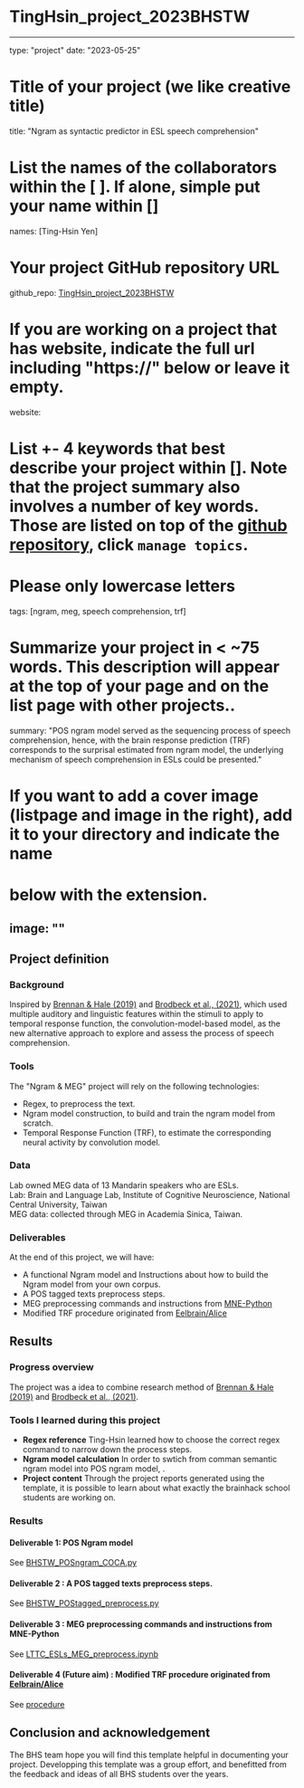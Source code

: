 # TingHsin_project_2023BHSTW
---
type: "project" 
date: "2023-05-25"
# Title of your project (we like creative title)
title: "Ngram as syntactic predictor in ESL speech comprehension"

# List the names of the collaborators within the [ ]. If alone, simple put your name within []
names: [Ting-Hsin Yen]

# Your project GitHub repository URL
github_repo: [TingHsin_project_2023BHSTW](https://github.com/DHCLAIRE/TingHsin_project_2023BHSTW/tree/main)

# If you are working on a project that has website, indicate the full url including "https://" below or leave it empty.
website:

# List +- 4 keywords that best describe your project within []. Note that the project summary also involves a number of key words. Those are listed on top of the [github repository](https://github.com/PSY6983-2021/project_template), click `manage topics`.
# Please only lowercase letters
tags: [ngram, meg, speech comprehension, trf]

# Summarize your project in < ~75 words. This description will appear at the top of your page and on the list page with other projects..

summary: "POS ngram model served as the sequencing process of speech comprehension, hence, with the brain response prediction (TRF) corresponds to the surprisal estimated from ngram model, the underlying mechanism of speech comprehension in ESLs could be presented."

# If you want to add a cover image (listpage and image in the right), add it to your directory and indicate the name
# below with the extension.
image: ""
---
<!-- This is an html comment and this won't appear in the rendered page. You are now editing the "content" area, the core of your description. Everything that you can do in markdown is allowed below. We added a couple of comments to guide your through documenting your progress. -->

## Project definition

### Background   

Inspired by [Brennan & Hale (2019)](https://www.ncbi.nlm.nih.gov/pmc/articles/PMC6334990/pdf/pone.0207741.pdf) and [Brodbeck et al., (2021)](https://www.biorxiv.org/content/biorxiv/early/2022/11/17/2021.08.01.454687.full.pdf), which used multiple auditory and linguistic features within the stimuli to apply to temporal response function, the convolution-model-based model, as the new alternative approach to explore and assess the process of speech comprehension. 


### Tools

The "Ngram & MEG" project will rely on the following technologies:
 * Regex, to preprocess the text.
 * Ngram model construction, to build and train the ngram model from scratch.
 * Temporal Response Function (TRF), to estimate the corresponding neural activity by convolution model.

### Data

Lab owned MEG data of 13 Mandarin speakers who are ESLs.  
Lab: Brain and Language Lab, Institute of Cognitive Neuroscience, National Central University, Taiwan  
MEG data: collected through MEG in Academia Sinica, Taiwan.

### Deliverables

At the end of this project, we will have:
 - A functional Ngram model and Instructions about how to build the Ngram model from your own corpus.
 - A POS tagged texts preprocess steps.
 - MEG preprocessing commands and instructions from [MNE-Python](https://mne.tools/stable/auto_tutorials/preprocessing/40_artifact_correction_ica.html#sphx-glr-auto-tutorials-preprocessing-40-artifact-correction-ica-py)
 - Modified TRF procedure originated from [Eelbrain/Alice](https://github.com/Eelbrain/Alice)

## Results

### Progress overview

The project was a idea to combine research method of [Brennan & Hale (2019)](https://www.ncbi.nlm.nih.gov/pmc/articles/PMC6334990/pdf/pone.0207741.pdf) and [Brodbeck et al., (2021)](https://www.biorxiv.org/content/biorxiv/early/2022/11/17/2021.08.01.454687.full.pdf). 

### Tools I learned during this project

 * **Regex reference** Ting-Hsin learned how to choose the correct regex command to narrow down the process steps.
 * **Ngram model calculation** In order to swtich from comman semantic ngram model into POS ngram model, .
 * **Project content** Through the project reports generated using the template, it is possible to learn about what exactly the brainhack school students are working on.

### Results

#### Deliverable 1: POS Ngram model

See [BHSTW_POSngram_COCA.py](https://github.com/DHCLAIRE/TingHsin_project_2023BHSTW/blob/main/BHSTW_POSngram_COCA.py)

#### Deliverable 2 : A POS tagged texts preprocess steps.

See [BHSTW_POStagged_preprocess.py](https://github.com/DHCLAIRE/TingHsin_project_2023BHSTW/blob/main/BHSTW_POStagged_preprocess.py)

#### Deliverable 3 : MEG preprocessing commands and instructions from MNE-Python

See [LTTC_ESLs_MEG_preprocess.ipynb](https://github.com/DHCLAIRE/TingHsin_project_2023BHSTW/blob/main/LTTC_ESLs_MEG_preprocess.ipynb)

#### Deliverable 4 (Future aim) : Modified TRF procedure originated from [Eelbrain/Alice](https://github.com/Eelbrain/Alice)

See [procedure](https://github.com/DHCLAIRE/TingHsin_project_2023BHSTW/blob/main/BHSTW_TRFs_produce-estimate_LTTC_ESLs.py) 



## Conclusion and acknowledgement

The BHS team hope you will find this template helpful in documenting your project. Developping this template was a group effort, and benefitted from the feedback and ideas of all BHS students over the years.



